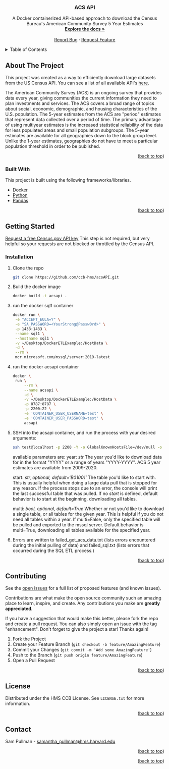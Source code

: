 <div id="top"></div>


<!-- PROJECT LOGO -->
<br />
<div align="center">

  <h3 align="center">ACS API</h3>

  <p align="center">
    A Docker containerized API-based approach to download the Census Bureau's American Community Survey 5 Year Estimates
    <br />
    <a href="https://github.com/othneildrew/Best-README-Template"><strong>Explore the docs »</strong></a>
    <br />
    <br />
    <a href="https://github.com/ccb-hms/acsAPI/issues">Report Bug</a>
    ·
    <a href="https://github.com/ccb-hms/acsAPI/issues">Request Feature</a>
  </p>
</div>



<!-- TABLE OF CONTENTS -->
<details>
  <summary>Table of Contents</summary>
  <ol>
    <li>
      <a href="#about-the-project">About The Project</a>
      <ul>
        <li><a href="#built-with">Built With</a></li>
      </ul>
    </li>
    <li>
      <a href="#getting-started">Getting Started</a>
      <ul>
        <li><a href="#installation">Installation</a></li>
      </ul>
    </li>
    <li><a href="#contributing">Contributing</a></li>
    <li><a href="#license">License</a></li>
    <li><a href="#contact">Contact</a></li>
  </ol>
</details>



<!-- ABOUT THE PROJECT -->
## About The Project

This project was created as a way to efficiently download large datasets from the US Census API. You can see a list of all available API's [here](https://www.census.gov/data/developers/data-sets.html). 

The American Community Survey (ACS) is an ongoing survey that provides data every year, giving communities the current information they need to plan investments and services. The ACS covers a broad range of topics about social, economic, demographic, and housing characteristics of the U.S. population. The 5-year estimates from the ACS are "period" estimates that represent data collected over a period of time. The primary advantage of using multiyear estimates is the increased statistical reliability of the data for less populated areas and small population subgroups. The 5-year estimates are available for all geographies down to the block group level. Unlike the 1-year estimates, geographies do not have to meet a particular population threshold in order to be published. 

<p align="right">(<a href="#top">back to top</a>)</p>



### Built With

This project is built using the following frameworks/libraries.

* [Docker](https://Docker.com/)
* [Python](https://python.org/)
* [Pandas](https://pandas.pydata.org/)

<p align="right">(<a href="#top">back to top</a>)</p>



<!-- GETTING STARTED -->
## Getting Started

[Request a free Census.gov API key](https://api.census.gov/data/key_signup.html)
This step is not required, but very helpful so your requests are not blocked or throttled by the Census API.

### Installation

1. Clone the repo
   ```sh
   git clone https://github.com/ccb-hms/acsAPI.git
   ```

3. Build the docker image
   ```sh
   docker build -t acsapi .
   ```
4. run the docker sql1 container
   ```sh
   docker run \
    -e "ACCEPT_EULA=Y" \
    -e "SA_PASSWORD=<YourStrong@Passw0rd>" \
    -p 1433:1433 \
    --name sql1 \
    --hostname sql1 \
    -v ~/Desktop/DockerETLExample:/HostData \
    -d \
    --rm \
    mcr.microsoft.com/mssql/server:2019-latest
    ```

5. run the docker acsapi container
   ```sh
   docker \
    run \
        --rm \
        --name acsapi \
        -d \
        -v ~/Desktop/DockerETLExample:/HostData \
        -p 8787:8787 \
        -p 2200:22 \
        -e 'CONTAINER_USER_USERNAME=test' \
        -e 'CONTAINER_USER_PASSWORD=test' \
        acsapi 
    ```
    
 6. SSH into the acsapi container, and run the process with your desired arguments:
    ```sh
    ssh test@localhost -p 2200 -Y -o GlobalKnownHostsFile=/dev/null -o UserKnownHostsFile=/dev/null python3 -u < acsAPI.py - [year] [start="B01001"] [multi=True]
    ```
    
    available parameters are:
    year: _str_ The year you'd like to download data for in the format "YYYY" or a range of years "YYYY-YYYY". ACS 5 year estimates are available from 2009-2020.
    
    start: _str, optional, default=‘B01001’_ The table you'd like to start with. This is usually helpful when doing a large data pull that is stopped for any reason. If the process stops due to an error, the console will print the last successful table that was pulled. If no _start_ is defined, default behavior is to start at the beginning, downloading all tables.  
    
    multi: _bool, optional, default=True_ Whether or not you'd like to download a single table, or all tables for the given year. This is helpful if you do not need all tables within a year. If multi=False, only the specified table will be pulled and exported to the mssql server. Default behavior is multi=True, downloading all tables available for the specified year.

7. Errors are written to failed_get_acs_data.txt (lists errors encountered during the initial pulling of data) and failed_sql.txt (lists errors that occurred during the SQL ETL process.)

<p align="right">(<a href="#top">back to top</a>)</p>

<!-- CONTRIBUTING -->
## Contributing

See the [open issues](https://github.com/ccb-hms/acsAPI/issues) for a full list of proposed features (and known issues).

Contributions are what make the open source community such an amazing place to learn, inspire, and create. Any contributions you make are **greatly appreciated**.

If you have a suggestion that would make this better, please fork the repo and create a pull request. You can also simply open an issue with the tag "enhancement".
Don't forget to give the project a star! Thanks again!

1. Fork the Project
2. Create your Feature Branch (`git checkout -b feature/AmazingFeature`)
3. Commit your Changes (`git commit -m 'Add some AmazingFeature'`)
4. Push to the Branch (`git push origin feature/AmazingFeature`)
5. Open a Pull Request

<p align="right">(<a href="#top">back to top</a>)</p>



<!-- LICENSE -->
## License

Distributed under the HMS CCB License. See `LICENSE.txt` for more information.

<p align="right">(<a href="#top">back to top</a>)</p>



<!-- CONTACT -->
## Contact

Sam Pullman - samantha_pullman@hms.harvard.edu

<p align="right">(<a href="#top">back to top</a>)</p>



<p align="right">(<a href="#top">back to top</a>)</p>

